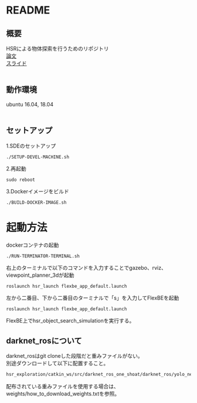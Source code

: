# README
## 概要
HSRによる物体探索を行うためのリポジトリ  
[論文](paper/rsj_2020_submit.pdf)  
[スライド](paper/rsj_presentation.pptx)  
<br/>

## 動作環境
ubuntu 16.04, 18.04  
<br/>

## セットアップ
1.SDEのセットアップ  
```shell
./SETUP-DEVEL-MACHINE.sh
```

2.再起動  
```shell
sudo reboot
```

3.Dockerイメージをビルド  
```shell
./BUILD-DOCKER-IMAGE.sh
```

# 起動方法
dockerコンテナの起動  
```shell
./RUN-TERMINATOR-TERMINAL.sh
```

右上のターミナルで以下のコマンドを入力することでgazebo、rviz、viewpoint_planner_3dが起動  
```shell
roslaunch hsr_launch flexbe_app_default.launch  
```

左から二番目、下から二番目のターミナルで「s」を入力してFlexBEを起動  
```shell
roslaunch hsr_launch flexbe_app_default.launch  
```

FlexBE上でhsr_object_search_simulationを実行する。  

## darknet_rosについて
darknet_rosはgit cloneした段階だと重みファイルがない。  
別途ダウンロードして以下に配置すること。
```bash
hsr_exploration/catkin_ws/src/darknet_ros_one_shoat/darknet_ros/yolo_network_config/weights
```
配布されている重みファイルを使用する場合は、weights/how_to_download_weights.txtを参照。
